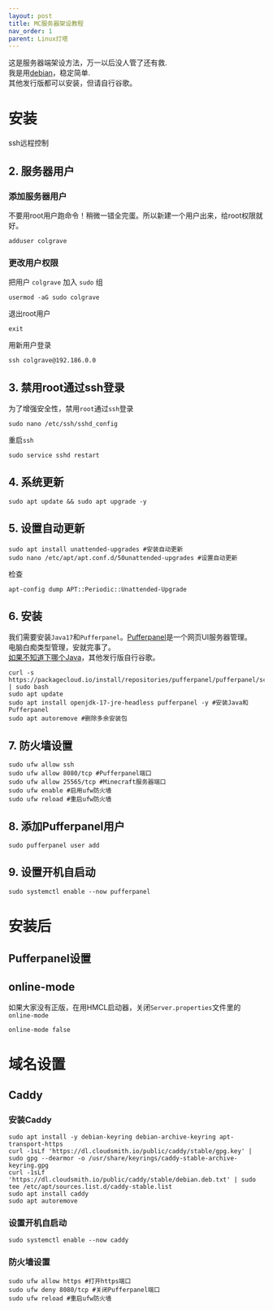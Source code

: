 ```yaml
---
layout: post
title: MC服务器架设教程
nav_order: 1
parent: Linux灯塔
---
```

这是服务器端架设方法，万一以后没人管了还有救.  
我是用[debian](https://www.debian.org/)，稳定简单.  
其他发行版都可以安装，但请自行谷歌。

# 安装
ssh远程控制

## 2. 服务器用户
### 添加服务器用户
不要用root用户跑命令！稍微一错全完蛋。所以新建一个用户出来，给root权限就好。
```
adduser colgrave
```
### 更改用户权限
把用户 `colgrave` 加入 `sudo` 组
```
usermod -aG sudo colgrave
```
退出root用户
```
exit
```
用新用户登录
```
ssh colgrave@192.186.0.0
```
## 3. 禁用root通过ssh登录
为了增强安全性，禁用`root`通过`ssh`登录
```
sudo nano /etc/ssh/sshd_config
```
重启`ssh`
```
sudo service sshd restart
```
## 4. 系统更新
```
sudo apt update && sudo apt upgrade -y
```
## 5. 设置自动更新
```
sudo apt install unattended-upgrades #安装自动更新
sudo nano /etc/apt/apt.conf.d/50unattended-upgrades #设置自动更新
```
检查
```
apt-config dump APT::Periodic::Unattended-Upgrade
```
## 6. 安装
我们需要安装`Java17`和`Pufferpanel`。[Pufferpanel](https://www.pufferpanel.com/)是一个网页UI服务器管理。  
电脑白痴类型管理，安就完事了。  
[如果不知道下哪个Java](https://packages.debian.org/search?keywords=openjdk)，其他发行版自行谷歌。
```
curl -s https://packagecloud.io/install/repositories/pufferpanel/pufferpanel/script.deb.sh | sudo bash
sudo apt update
sudo apt install openjdk-17-jre-headless pufferpanel -y #安装Java和Pufferpanel
sudo apt autoremove #删除多余安装包
```
## 7. 防火墙设置
```
sudo ufw allow ssh
sudo ufw allow 8080/tcp #Pufferpanel端口
sudo ufw allow 25565/tcp #Minecraft服务器端口
sudo ufw enable #启用ufw防火墙
sudo ufw reload #重启ufw防火墙
```
## 8. 添加Pufferpanel用户
```
sudo pufferpanel user add
```
## 9. 设置开机自启动
```
sudo systemctl enable --now pufferpanel
```

# 安装后
## Pufferpanel设置
## online-mode
如果大家没有正版，在用HMCL启动器，关闭`Server.properties`文件里的`online-mode`
```
online-mode false
```

# 域名设置
## Caddy
### 安装Caddy
```
sudo apt install -y debian-keyring debian-archive-keyring apt-transport-https
curl -1sLf 'https://dl.cloudsmith.io/public/caddy/stable/gpg.key' | sudo gpg --dearmor -o /usr/share/keyrings/caddy-stable-archive-keyring.gpg
curl -1sLf 'https://dl.cloudsmith.io/public/caddy/stable/debian.deb.txt' | sudo tee /etc/apt/sources.list.d/caddy-stable.list
sudo apt install caddy
sudo apt autoremove
```
### 设置开机自启动
```
sudo systemctl enable --now caddy
```
### 防火墙设置
```
sudo ufw allow https #打开https端口
sudo ufw deny 8080/tcp #关闭Pufferpanel端口
sudo ufw reload #重启ufw防火墙
```
